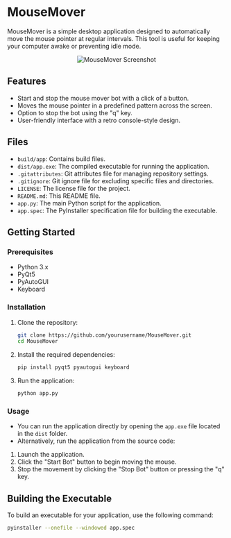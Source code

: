 # MouseMover

MouseMover is a simple desktop application designed to automatically move the mouse pointer at regular intervals. This tool is useful for keeping your computer awake or preventing idle mode.

<p align="center">
  <img src="https://github.com/user-attachments/assets/974ac5be-0c8b-4c85-805d-e731d361771c" alt="MouseMover Screenshot"/>
</p>

## Features

- Start and stop the mouse mover bot with a click of a button.
- Moves the mouse pointer in a predefined pattern across the screen.
- Option to stop the bot using the "q" key.
- User-friendly interface with a retro console-style design.

## Files

- `build/app`: Contains build files.
- `dist/app.exe`: The compiled executable for running the application.
- `.gitattributes`: Git attributes file for managing repository settings.
- `.gitignore`: Git ignore file for excluding specific files and directories.
- `LICENSE`: The license file for the project.
- `README.md`: This README file.
- `app.py`: The main Python script for the application.
- `app.spec`: The PyInstaller specification file for building the executable.

## Getting Started

### Prerequisites

- Python 3.x
- PyQt5
- PyAutoGUI
- Keyboard

### Installation

1. Clone the repository:

    ```bash
    git clone https://github.com/yourusername/MouseMover.git
    cd MouseMover
    ```

2. Install the required dependencies:

    ```bash
    pip install pyqt5 pyautogui keyboard
    ```

3. Run the application:

    ```bash
    python app.py
    ```

### Usage

- You can run the application directly by opening the `app.exe` file located in the `dist` folder.
- Alternatively, run the application from the source code:

 1. Launch the application.
 2. Click the "Start Bot" button to begin moving the mouse.
 3. Stop the movement by clicking the "Stop Bot" button or pressing the "q" key.

## Building the Executable

To build an executable for your application, use the following command:

```bash
pyinstaller --onefile --windowed app.spec
